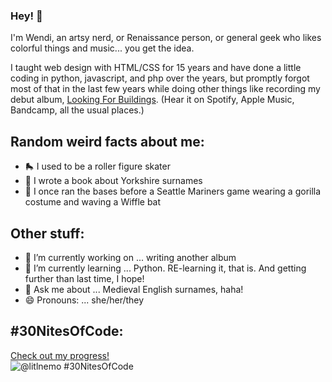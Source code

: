 ### Hey! 👋

I'm Wendi, an artsy nerd, or Renaissance person, or general geek who likes colorful things and music... you get the idea.

I taught web design with HTML/CSS for 15 years and have done a little coding in python, javascript, and php over the years, but promptly forgot most of that in the last few years while doing other things like recording my debut album, [Looking For Buildings](https://wendidunlap.com/music/looking-for-buildings/). (Hear it on Spotify, Apple Music, Bandcamp, all the usual places.)

## Random weird facts about me:

- 🛼 I used to be a roller figure skater
- 📖 I wrote a book about Yorkshire surnames
- 🦍 I once ran the bases before a Seattle Mariners game wearing a gorilla costume and waving a Wiffle bat

## Other stuff:

- 🔭 I’m currently working on ... writing another album
- 🌱 I’m currently learning ... Python. RE-learning it, that is. And getting further than last time, I hope!
- 💬 Ask me about ... Medieval English surnames, haha!
- 😄 Pronouns: ... she/her/they

## #30NitesOfCode:
  [Check out my progress!](https://www.codedex.io/@litlnemo/30-nites-of-code)  
  ![@litlnemo #30NitesOfCode](https://www.codedex.io/api/petStatus?user=litlnemo)
